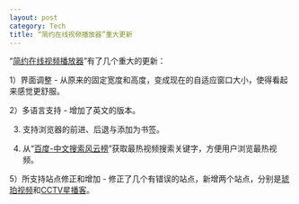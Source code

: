 ```yaml
---
layout: post
category: Tech
title: “简约在线视频播放器”重大更新
---
```

“<a href="http://online-video-player.appspot.com/">简约在线视频播放器</a>”有了几个重大的更新：


1）界面调整 - 从原来的固定宽度和高度，变成现在的自适应窗口大小，使得看起来感觉更舒服。

2）多语言支持 - 增加了英文的版本。

3) 支持浏览器的前进、后退与添加为书签。

4) 从“<a href="http://top.baidu.com/">百度-中文搜索风云榜</a>”获取最热视频搜索关键字，方便用户浏览最热视频。

5）所支持站点修正和增加 - 修正了几个有错误的站点，新增两个站点，分别是<a href="http://www.hupo.tv/">琥珀视频</a>和<a href="http://video.cctv.com">CCTV星播客</a>。
